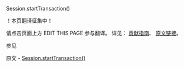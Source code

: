  Session.startTransaction()

 ！本页翻译征集中！

请点击页面上方 EDIT THIS PAGE 参与翻译。
详见：
[贡献指南]( https://github.com/JinMuInfo/MongoDB-Manual-zh/blob/master/CONTRIBUTING.md )、
[原文链接](  https://docs.mongodb.com/manual/reference/method/Session.startTransaction/  )。

 参见

原文 - [Session.startTransaction()]( https://docs.mongodb.com/manual/reference/method/Session.startTransaction/ )

